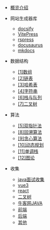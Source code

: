 <!-- docs/_sidebar.md -->

<!-- 路由 -->
<!-- 必须要有README.md，要不/路由找不到，之后看找到什么方法解决一下 -->
* [概览介绍](/)
- 网站生成器库
    - [docsify](docsify/guide.md)
    - [VitePress](vite-press/guide.md)
    - [rspress](rspress/guide.md)
    - [docusaurus](docusaurus/guide.md)
    - [mkdocs](mkdocs/guide.md)

- 数据结构

  - [[1]数组](data-structure/array.md)
  - [[2]链表](data-structure/list-node.md)
  - [[3]哈希表](data-structure/hash-table.md)
  - [[4]字符串](data-structure/string.md)
  - [[6]栈与队列](data-structure/stack-queue.md)
  - [[7]二叉树](data-structure/binary-tree.md)

- 算法

  - [[5]双指针法](algorithm/double-pointer.md)
  - [[8]回溯算法](algorithm/backtracking.md)
  - [[9]贪心算法](algorithm/greedy.md)
  - [[10]动态规划](algorithm/dynamic-programming.md)
  - [[11]单调栈](algorithm/monotonic-stack.md)
  - [[12]图论](algorithm/graph-thoery.md)

- 收集

  - [java面试收集](collect/java.md)
  - [vue3](collect/vue3.md)
  - [react](collect/react.md)
  - [二叉树](collect/tree-node.md)
  - [牛客网JAVA](collect/nowcoder.md)
  - [前端](collect/front-end.md)
  - [后端](collect/back-end.md)
  - [其他](collect/other.md)